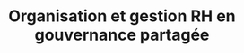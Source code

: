 ---
tags: asso_cards
cardOrder: order:2;
wrapColor: blue_wrap
title: Organisation et gestion RH en gouvernance partagée
image: /img/gouvernance.png
imgClass: img_x_fit
altImage: Gouvernance Partagée
jqueryClass: gouvernance
bgColor:  bg_blue
backTitleColor: yellow
textColor: white
description: ["Accompagner les modèles de gouvernance au sein du Monde Associatif et d'Entreprises"]
descriptionListItem: ["Structuration de l’organisation","Clarification des rôles", "Formalisation des pratiques","Création d’outils sur mesure"]
buttonBack: card_btn
---
